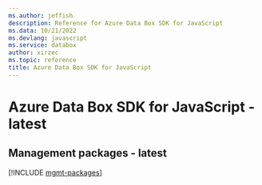 ```yaml
---
ms.author: jeffish
description: Reference for Azure Data Box SDK for JavaScript
ms.data: 10/21/2022
ms.devlang: javascript
ms.service: databox
author: xirzec
ms.topic: reference
title: Azure Data Box SDK for JavaScript
---
```

# Azure Data Box SDK for JavaScript - latest

## Management packages - latest
[!INCLUDE [mgmt-packages](data-box-mgmt-index.md)]